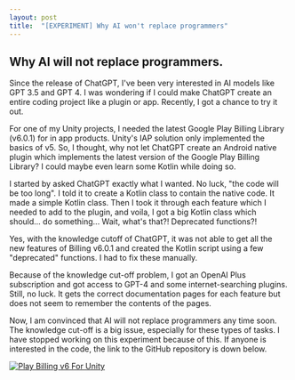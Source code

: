 ```yaml
---
layout: post
title:  "[EXPERIMENT] Why AI won't replace programmers"
---
```


## **Why AI will not replace programmers.**

Since the release of ChatGPT, I've been very interested in AI models like GPT 3.5 and GPT 4. I was wondering if I could make ChatGPT create an entire coding project like a plugin or app. Recently, I got a chance to try it out.

For one of my Unity projects, I needed the latest Google Play Billing Library (v6.0.1) for in app products. Unity's IAP solution only implemented the basics of v5. So, I thought, why not let ChatGPT create an Android native plugin which implements the latest version of the Google Play Billing Library? I could maybe even learn some Kotlin while doing so.

I started by asked ChatGPT exactly what I wanted. No luck, "the code will be too long". I told it to create a Kotlin class to contain the native code. It made a simple Kotlin class. Then I took it through each feature which I needed to add to the plugin, and voila, I got a big Kotlin class which should... do something... Wait, what's that?! Deprecated functions?!

Yes, with the knowledge cutoff of ChatGPT, it was not able to get all the new features of Billing v6.0.1 and created the Kotlin script using a few "deprecated" functions. I had to fix these manually.

Because of the knowledge cut-off problem, I got an OpenAI Plus subscription and got access to GPT-4 and some internet-searching plugins. Still, no luck. It gets the correct documentation pages for each feature but does not seem to remember the contents of the pages.

Now, I am convinced that AI will not replace programmers any time soon. The knowledge cut-off is a big issue, especially for these types of tasks. I have stopped working on this experiment because of this. If anyone is interested in the code, the link to the GitHub repository is down below. 

[![Play Billing v6 For Unity](https://img.shields.io/badge/Play_Billing_v6_For_Unity-black?style=for-the-badge&logo=github&color=FFFFFF&logoColor=000000)](https://github.com/Uralstech/Play-Billing-v6-For-Unity)